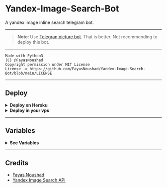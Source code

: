 # Yandex-Image-Search-Bot

A yandex image inline search telegram bot.

---

> **Note**: Use [Telegran picture bot](https://telegram.me/pic). That is better. Not recommending to deploy this bot.

---

```
Made with Python3
(C) @FayasNoushad
Copyright permission under MIT License
License -> https://github.com/FayasNoushad/Yandex-Image-Search-Bot/blob/main/LICENSE
```

---

## Deploy 

<details>
  <summary><b>Deploy on Heroku</b></summary>
<br/>

<p align="left">
  <a href="https://heroku.com/deploy?template=https://github.com/FayasNoushad/Yandex-Image-Search-Bot/tree/main">
     <img height="30px" src="https://img.shields.io/badge/Deploy_To_Heroku-blueviolet?style=for-the-badge&logo=heroku">
  </a>
</p>
</details>

<details>
  <summary><b>Deploy in your vps</b></summary>
<br/>

```sh
git clone https://github.com/FayasNoushad/Yandex-Image-Search-Bot/tree/main
cd Yandex-Image-Search-Bot
pip3 install -r requirements.txt
# <Create Variables appropriately>
python3 main.py
```

</details>

---

## Variables

<details>
  <summary><b>See Variables</b></summary>
<br/>

- `API_HASH` Your API Hash from my.telegram.org
- `API_ID` Your API ID from my.telegram.org
- `BOT_TOKEN` Your bot token from @BotFather

</details>

---

## Credits

- [Fayas Noushad](https://github.com/FayasNoushad)
- [Yandex Image Search API](https://apibu.herokuapp.com/api/y-images)
